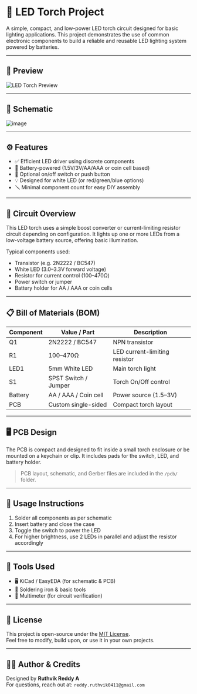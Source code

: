 # 🔦 LED Torch Project

A simple, compact, and low-power LED torch circuit designed for basic lighting applications. This project demonstrates the use of common electronic components to build a reliable and reusable LED lighting system powered by batteries.

---

## 📸 Preview

![LED Torch Preview](https://github.com/user-attachments/assets/1f22efac-da1d-4c98-9e61-dfe37c2db39d)
 <!-- Replace with actual path if available -->

---

## 📸 Schematic

![image](https://github.com/user-attachments/assets/2ff32537-69d5-49e4-9009-28fcb989187e)

---

## ⚙️ Features

- ✅ Efficient LED driver using discrete components
- 🔋 Battery-powered (1.5V/3V/AA/AAA or coin cell based)
- 🔄 Optional on/off switch or push button
- 💡 Designed for white LED (or red/green/blue options)
- 🪛 Minimal component count for easy DIY assembly

---

## 🔧 Circuit Overview

This LED torch uses a simple boost converter or current-limiting resistor circuit depending on configuration. It lights up one or more LEDs from a low-voltage battery source, offering basic illumination.

Typical components used:
- Transistor (e.g. 2N2222 / BC547)
- White LED (3.0–3.3V forward voltage)
- Resistor for current control (100–470Ω)
- Power switch or jumper
- Battery holder for AA / AAA or coin cells

---

## 📋 Bill of Materials (BOM)

| Component     | Value / Part       | Description                         |
|---------------|--------------------|-------------------------------------|
| Q1            | 2N2222 / BC547      | NPN transistor                      |
| R1            | 100–470Ω            | LED current-limiting resistor       |
| LED1          | 5mm White LED       | Main torch light                    |
| S1            | SPST Switch / Jumper | Torch On/Off control                |
| Battery       | AA / AAA / Coin cell | Power source (1.5–3V)              |
| PCB           | Custom single-sided | Compact torch layout                |

---

## 🖥️ PCB Design

The PCB is compact and designed to fit inside a small torch enclosure or be mounted on a keychain or clip. It includes pads for the switch, LED, and battery holder.

> PCB layout, schematic, and Gerber files are included in the `/pcb/` folder.

---

## 🚀 Usage Instructions

1. Solder all components as per schematic
2. Insert battery and close the case
3. Toggle the switch to power the LED
4. For higher brightness, use 2 LEDs in parallel and adjust the resistor accordingly

---

## 🧰 Tools Used

- 🖥️ KiCad / EasyEDA (for schematic & PCB)
- 🔧 Soldering iron & basic tools
- 🧪 Multimeter (for circuit verification)

---

## 📄 License

This project is open-source under the [MIT License](../LICENSE).  
Feel free to modify, build upon, or use it in your own projects.

---

## 🙋‍♂️ Author & Credits

Designed by **Ruthvik Reddy A**  
For questions, reach out at: `reddy.ruthvik0411@gmail.com`


